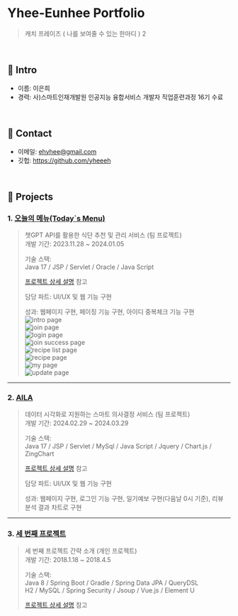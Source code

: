 # Yhee-Eunhee Portfolio
>캐치 프레이즈 ( 나를 보여줄 수 있는 한마디 )
2
</br>

## :pushpin: Intro
- 이름: 이은희
- 경력: 사)스마트인재개발원 인공지능 융합서비스 개발자 직업훈련과정 16기 수료

</br>

## :pushpin: Contact
- 이메일: ehyhee@gmail.com
- 깃헙: https://github.com/yheeeh

</br>

## :pushpin: Projects
### 1. [오늘의 메뉴(Today`s Menu)](https://github.com/SMHRD-2021-KDT-AI-16/energizoRePo.git)
>챗GPT API를 활용한 식단 추천 및 관리 서비스 (팀 프로젝트)  
>개발 기간: 2023.11.28 ~ 2024.01.05  
>  
>기술 스택:  
>Java 17 / JSP / Servlet /
>Oracle / Java Script
>  
>[프로젝트 상세 설명](https://github.com/SMHRD-2021-KDT-AI-16/energizoRePo.git) 참고
>
>담당 파트: UI/UX 및 웹 기능 구현
>
>성과: 웹페이지 구현, 페이징 기능 구현, 아이디 중복체크 기능 구현
>![intro page](https://github.com/yheeeh/Yhee-Eunhee/assets/144122046/0b891f66-dffd-4573-9ab7-5bd8830f9ac1)   
![join page](https://github.com/yheeeh/Yhee-Eunhee/assets/144122046/c8f01a37-829c-485b-b404-735cd3bc683f)   
![login page](https://github.com/yheeeh/Yhee-Eunhee/assets/144122046/e0b9d642-8303-49c3-adcc-85b66ca79bc5)   
![join success page](https://github.com/yheeeh/Yhee-Eunhee/assets/144122046/70e0b0c2-0e30-4f82-8539-635368c03c6b)   
![recipe list page](https://github.com/yheeeh/Yhee-Eunhee/assets/144122046/b6a00f13-fb43-423f-92fd-d92bff837320)   
![recipe page](https://github.com/yheeeh/Yhee-Eunhee/assets/144122046/7283af1c-4919-47a7-be4f-b8b30c794f2e)   
![my page](https://github.com/yheeeh/Yhee-Eunhee/assets/144122046/bda6eb4d-a4d4-40e0-9ecf-af95af8a0987)   
![update page](https://github.com/yheeeh/Yhee-Eunhee/assets/144122046/8e36f0cb-ff70-4755-a17d-d95497f86f8d)   

---

### 2. [AILA](https://github.com/SMHRD-2021-KDT-AI-16/AILA-Repo.git)
>데이터 시각화로 지원하는 스마트 의사결정 서비스 (팀 프로젝트)  
>개발 기간: 2024.02.29 ~ 2024.03.29  
>  
>기술 스택:  
>Java 17 / JSP / Servlet /
>MySql / Java Script / Jquery / Chart.js / ZingChart
>  
>[프로젝트 상세 설명](https://github.com/SMHRD-2021-KDT-AI-16/AILA-Repo.git) 참고
>
>담당 파트: UI/UX 및 웹 기능 구현
>
>성과: 웹페이지 구현, 로그인 기능 구현, 일기예보 구현(다음날 0시 기준), 리뷰 분석 결과 차트로 구현

---

### 3. [세 번째 프로젝트](https://github.com/JungHyung2/gitio.io)
>세 번째 프로젝트 간략 소개  (개인 프로젝트)  
>개발 기간: 2018.1.18 ~ 2018.4.5  
>  
>기술 스택:  
>Java 8 / Spring Boot / Gradle / Spring Data JPA / QueryDSL  
>H2 / MySQL / Spring Security / Jsoup / Vue.js / Element U  
>  
>[프로젝트 상세 설명](https://github.com/JungHyung2/gitio.io) 참고
